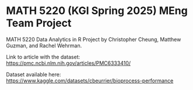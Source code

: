 # MATH 5220 (KGI Spring 2025) MEng Team Project
MATH 5220 Data Analytics in R Project by Christopher Cheung, Matthew Guzman, and Rachel Wehrman.


Link to article with the dataset: https://pmc.ncbi.nlm.nih.gov/articles/PMC6333410/ 

Dataset available here: https://www.kaggle.com/datasets/cbeurrier/bioprocess-performance 

